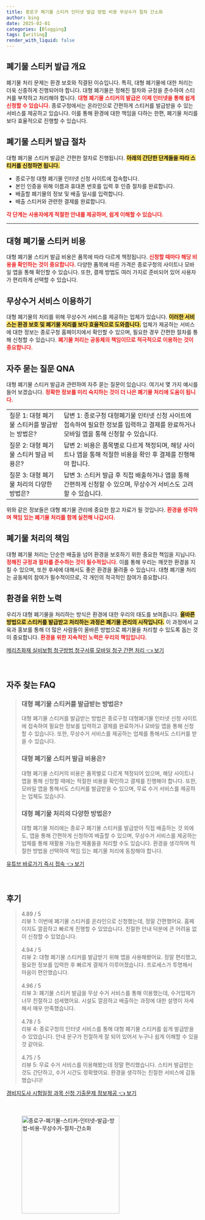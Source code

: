 ```yaml
---
title: 종로구 폐기물 스티커 인터넷 발급 방법 비용 무상수거 절차 간소화
author: bing
date: 2025-02-01
categories: [Blogging]
tags: [writing]
render_with_liquid: false
---
```



<h2 id='폐기물_스티커_발급_개요'>폐기물 스티커 발급 개요</h2>

<p>폐기물 처리 문제는 환경 보호와 직결된 이슈입니다. 특히, 대형 폐기물에 대한 처리는 더욱 신중하게 진행되어야 합니다. 대형 폐기물은 정해진 절차와 규정을 준수하여 스티커를 부착하고 처리해야 합니다. <b><span style="color: #ee2323;">대형 폐기물 스티커의 발급은 이제 인터넷을 통해 쉽게 신청할 수 있습니다.</span></b> 종로구청에서는 온라인으로 간편하게 스티커를 발급받을 수 있는 서비스를 제공하고 있습니다. 이를 통해 환경에 대한 책임을 다하는 한편, 폐기물 처리를 보다 효율적으로 진행할 수 있습니다.</p>

<h2 id='폐기물_스티커_발급_절차'>폐기물 스티커 발급 절차</h2>

<p>대형 폐기물 스티커 발급은 간편한 절차로 진행됩니다. <b><span style="background-color: #ffe066;">아래의 간단한 단계들을 따라 스티커를 신청하면 됩니다.</span></b></p>

<ul>
    <li>종로구청 대형 폐기물 인터넷 신청 사이트에 접속합니다.</li>
    <li>본인 인증을 위해 이름과 휴대폰 번호를 입력 후 인증 절차를 완료합니다.</li>
    <li>배출할 폐기물의 정보 및 배출 일시를 입력합니다.</li>
    <li>배출 스티커와 관련한 결제를 완료합니다.</li>
</ul>

<p><b><span style="color: #ee2323;">각 단계는 사용자에게 적절한 안내를 제공하며, 쉽게 이해할 수 있습니다.</span></b></p>

<hr />

<h2 id='대형_폐기물_스티커_비용'>대형 폐기물 스티커 비용</h2>

<p>대형 폐기물 스티커 발급 비용은 품목에 따라 다르게 책정됩니다. <b><span style="color: #ee2323;">신청할 때마다 해당 비용을 확인하는 것이 중요합니다.</span></b> 다양한 품목에 따른 가격은 종로구청의 사이트나 모바일 앱을 통해 확인할 수 있습니다. 또한, 결제 방법도 여러 가지로 준비되어 있어 사용자가 편리하게 선택할 수 있습니다.</p>

<h2 id='무상수거_서비스_이용하기'>무상수거 서비스 이용하기</h2>

<p>대형 폐기물의 처리를 위해 무상수거 서비스를 제공하는 업체가 있습니다. <b><span style="background-color: #ffe066;">이러한 서비스는 환경 보호 및 폐기물 처리를 보다 효율적으로 도와줍니다.</span></b> 업체가 제공하는 서비스에 대한 정보는 종로구청 홈페이지에서 확인할 수 있으며, 필요한 경우 간편한 절차를 통해 신청할 수 있습니다. <b><span style="color: #ee2323;">폐기물 처리는 공동체의 책임이므로 적극적으로 이용하는 것이 중요합니다.</span></b></p>

<h2 id='자주_묻는_질문_QNA'>자주 묻는 질문 QNA</h2>

<p>대형 폐기물 스티커 발급과 관련하여 자주 묻는 질문이 있습니다. 여기서 몇 가지 예시를 들어 보겠습니다. <b><span style="color: #ee2323;">정확한 정보를 미리 숙지하는 것이 더 나은 폐기물 처리에 도움이 됩니다.</span></b></p>

<table>
    <tr>
        <td>질문 1: 대형 폐기물 스티커를 발급받는 방법은?</td>
        <td>답변 1: 종로구청 대형폐기물 인터넷 신청 사이트에 접속하여 필요한 정보를 입력하고 결제를 완료하거나 모바일 앱을 통해 신청할 수 있습니다.</td>
    </tr>
    <tr>
        <td>질문 2: 대형 폐기물 스티커 발급 비용은?</td>
        <td>답변 2: 비용은 품목별로 다르게 책정되며, 해당 사이트나 앱을 통해 적절한 비용을 확인 후 결제를 진행해야 합니다.</td>
    </tr>
    <tr>
        <td>질문 3: 대형 폐기물 처리의 다양한 방법은?</td>
        <td>답변 3: 스티커 발급 후 직접 배출하거나 앱을 통해 간편하게 신청할 수 있으며, 무상수거 서비스도 고려할 수 있습니다.</td>
    </tr>
</table>

<p>위와 같은 정보들은 대형 폐기물 관리에 중요한 참고 자료가 될 것입니다. <b><span style="color: #ee2323;">환경을 생각하며 책임 있는 폐기물 처리를 함께 실천해 나갑시다.</span></b></p>

<h2 id='폐기물_처리의_책임'>폐기물 처리의 책임</h2>

<p>대형 폐기물 처리는 단순한 배출을 넘어 환경을 보호하기 위한 중요한 책임을 지닙니다. <b><span style="color: #ee2323;">정해진 규정과 절차를 준수하는 것이 필수적입니다.</span></b> 이를 통해 우리는 깨끗한 환경을 지킬 수 있으며, 또한 후세에 대해서도 좋은 환경을 물려줄 수 있습니다. 대형 폐기물 처리는 공동체의 참여가 필수적이므로, 각 개인의 적극적인 참여가 중요합니다.</p>

<h2 id='환경을_위한_노력'>환경을 위한 노력</h2>

<p>우리가 대형 폐기물을 처리하는 방식은 환경에 대한 우리의 태도를 보여줍니다. <b><span style="background-color: #ffe066;">올바른 방법으로 스티커를 발급받고 처리하는 과정은 폐기물 관리의 시작입니다.</span></b> 이 과정에서 교육과 홍보를 통해 더 많은 사람들이 올바른 방법으로 폐기물을 처리할 수 있도록 돕는 것이 중요합니다. <b><span style="color: #ee2323;">환경을 위한 지속적인 노력은 우리의 책임입니다.</span></b></p>


<p><a class="click-button" title="메리츠화재 실비보험 청구방법 청구서류 모바일 청구 간편 처리" href="https://greenforu.github.io/posts/%EB%A9%94%EB%A6%AC%EC%B8%A0%ED%99%94%EC%9E%AC-%EC%8B%A4%EB%B9%84%EB%B3%B4%ED%97%98-%EC%B2%AD%EA%B5%AC%EB%B0%A9%EB%B2%95-%EC%B2%AD%EA%B5%AC%EC%84%9C%EB%A5%98-%EB%AA%A8%EB%B0%94%EC%9D%BC-%EC%B2%AD%EA%B5%AC-%EA%B0%84%ED%8E%B8-%EC%B2%98%EB%A6%AC/" rel="dofollow">메리츠화재 실비보험 청구방법 청구서류 모바일 청구 간편 처리 👈 보기</a></p><br>
<h2 id='자주_찾는_FAQ'>자주 찾는 FAQ</h2>
<div itemscope="" itemtype="https://schema.org/FAQPage"> 
<blockquote> 
<div itemscope="" itemprop="mainEntity" itemtype="https://schema.org/Question"> 
<h3 itemprop="name">대형 폐기물 스티커를 발급받는 방법은?</h3> 
<div itemscope="" itemprop="acceptedAnswer" itemtype="https://schema.org/Answer"> 
<span itemprop="text"> 
<p>대형 폐기물 스티커를 발급받는 방법은 종로구청 대형폐기물 인터넷 신청 사이트에 접속하여 필요한 정보를 입력하고 결제를 완료하거나 모바일 앱을 통해 신청할 수 있습니다. 또한, 무상수거 서비스를 제공하는 업체를 통해서도 스티커를 받을 수 있습니다.</p> 
</span> 
</div> 
</div> 
<div itemscope="" itemprop="mainEntity" itemtype="https://schema.org/Question"> 
<h3 itemprop="name">대형 폐기물 스티커 발급 비용은?</h3> 
<div itemscope="" itemprop="acceptedAnswer" itemtype="https://schema.org/Answer"> 
<span itemprop="text"> 
<p>대형 폐기물 스티커의 비용은 품목별로 다르게 책정되어 있으며, 해당 사이트나 앱을 통해 신청할 때에는 적절한 비용을 확인하고 결제를 진행해야 합니다. 또한, 모바일 앱을 통해서도 스티커를 발급받을 수 있으며, 무료 수거 서비스를 제공하는 업체도 있습니다.</p> 
</span> 
</div> 
</div> 
<div itemscope="" itemprop="mainEntity" itemtype="https://schema.org/Question"> 
<h3 itemprop="name">대형 폐기물 처리의 다양한 방법은?</h3> 
<div itemscope="" itemprop="acceptedAnswer" itemtype="https://schema.org/Answer"> 
<span itemprop="text"> 
<p>대형 폐기물 처리에는 종로구 폐기물 스티커를 발급받아 직접 배출하는 것 외에도, 앱을 통해 간편하게 신청하여 배출할 수 있으며, 무상수거 서비스를 제공하는 업체를 통해 재활용 가능한 제품들을 처리할 수도 있습니다. 환경을 생각하며 적절한 방법을 선택하여 책임 있는 폐기물 처리에 동참해야 합니다.</p> 
</span> 
</div> 
</div> 
</blockquote> 
</div>
<p><a class="click-button" title="유튜브 바로가기 즉시 접속" href="https://greenforu.github.io/posts/%EC%9C%A0%ED%8A%9C%EB%B8%8C-%EB%B0%94%EB%A1%9C%EA%B0%80%EA%B8%B0-%EC%A6%89%EC%8B%9C-%EC%A0%91%EC%86%8D/" rel="dofollow">유튜브 바로가기 즉시 접속 👈 보기</a></p><br>
<h2 id='후기'>후기</h2>
<div itemscope itemtype="https://schema.org/Product">
  <blockquote>
  <div itemprop="review" itemscope itemtype="https://schema.org/Review">
      <div itemprop="reviewRating" itemscope itemtype="https://schema.org/Rating"> <span itemprop="ratingValue">4.89</span> / <span itemprop="bestRating">5</span> </div>
      <span itemprop="reviewBody">리뷰 1: 이번에 폐기물 스티커를 온라인으로 신청했는데, 정말 간편했어요. 홈페이지도 깔끔하고 빠르게 진행할 수 있었습니다. 친절한 안내 덕분에 큰 어려움 없이 신청할 수 있었습니다.</span>
  </div>
  <br>
  <div itemprop="review" itemscope itemtype="https://schema.org/Review">
      <div itemprop="reviewRating" itemscope itemtype="https://schema.org/Rating"> <span itemprop="ratingValue">4.94</span> / <span itemprop="bestRating">5</span> </div>
      <span itemprop="reviewBody">리뷰 2: 대형 폐기물 스티커를 발급받기 위해 앱을 사용해봤어요. 정말 편리했고, 필요한 정보를 입력한 후 빠르게 결제가 이루어졌습니다. 프로세스가 투명해서 마음이 편안했습니다.</span>
  </div>
  <br>
  <div itemprop="review" itemscope itemtype="https://schema.org/Review">
      <div itemprop="reviewRating" itemscope itemtype="https://schema.org/Rating"> <span itemprop="ratingValue">4.96</span> / <span itemprop="bestRating">5</span> </div>
      <span itemprop="reviewBody">리뷰 3: 폐기물 스티커 발급을 무상 수거 서비스를 통해 이용했는데, 수거업체가 너무 친절하고 섬세했어요. 시설도 깔끔하고 배출하는 과정에 대한 설명이 자세해서 매우 만족했습니다.</span>
  </div>
  <br>
  <div itemprop="review" itemscope itemtype="https://schema.org/Review">
      <div itemprop="reviewRating" itemscope itemtype="https://schema.org/Rating"> <span itemprop="ratingValue">4.78</span> / <span itemprop="bestRating">5</span> </div>
      <span itemprop="reviewBody">리뷰 4: 종로구청의 인터넷 서비스를 통해 대형 폐기물 스티커를 쉽게 발급받을 수 있었습니다. 안내 문구가 친절하게 잘 되어 있어서 누구나 쉽게 이해할 수 있을 것 같아요.</span>
  </div>
  <br>
  <div itemprop="review" itemscope itemtype="https://schema.org/Review">
      <div itemprop="reviewRating" itemscope itemtype="https://schema.org/Rating"> <span itemprop="ratingValue">4.75</span> / <span itemprop="bestRating">5</span> </div>
      <span itemprop="reviewBody">리뷰 5: 무료 수거 서비스를 이용해봤는데 정말 편리했습니다. 스티커 발급받는 것도 간단하고, 수거 시간도 정확했어요. 환경을 생각하는 친절한 서비스에 감동했습니다!</span>
  </div>
  </blockquote>
</div>
<p><a class="click-button" title="경비지도사 시험일정 과목 신청 기출문제 정보제공" href="https://greenforu.github.io/posts/%EA%B2%BD%EB%B9%84%EC%A7%80%EB%8F%84%EC%82%AC-%EC%8B%9C%ED%97%98%EC%9D%BC%EC%A0%95-%EA%B3%BC%EB%AA%A9-%EC%8B%A0%EC%B2%AD-%EA%B8%B0%EC%B6%9C%EB%AC%B8%EC%A0%9C-%EC%A0%95%EB%B3%B4%EC%A0%9C%EA%B3%B5/" rel="dofollow">경비지도사 시험일정 과목 신청 기출문제 정보제공 👈 보기</a></p><br>
<figure class="image"><img src="https://greenforu.github.io/assets/img/thumbnail/종로구-폐기물-스티커-인터넷-발급-방법-비용-무상수거-절차-간소화.webp" alt="종로구-폐기물-스티커-인터넷-발급-방법-비용-무상수거-절차-간소화" width="256" height="256"></figure>